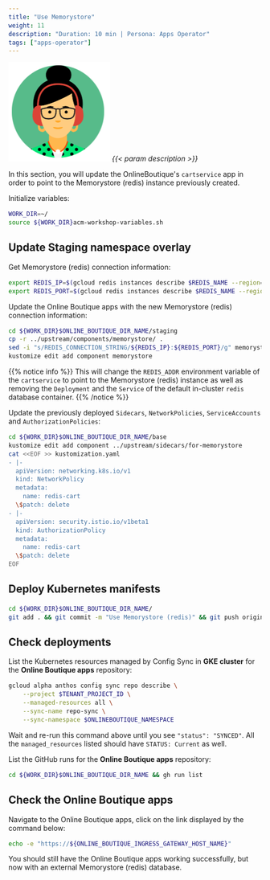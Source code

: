 ```yaml
---
title: "Use Memorystore"
weight: 11
description: "Duration: 10 min | Persona: Apps Operator"
tags: ["apps-operator"]
---
```

![Apps Operator](/images/apps-operator.png)
_{{< param description >}}_

In this section, you will update the OnlineBoutique's `cartservice` app in order to point to the Memorystore (redis) instance previously created.

Initialize variables:
```Bash
WORK_DIR=~/
source ${WORK_DIR}acm-workshop-variables.sh
```

## Update Staging namespace overlay

Get Memorystore (redis) connection information:
```Bash
export REDIS_IP=$(gcloud redis instances describe $REDIS_NAME --region=$GKE_LOCATION --project=$TENANT_PROJECT_ID --format='get(host)')
export REDIS_PORT=$(gcloud redis instances describe $REDIS_NAME --region=$GKE_LOCATION --project=$TENANT_PROJECT_ID --format='get(port)')
```

Update the Online Boutique apps with the new Memorystore (redis) connection information:
```Bash
cd ${WORK_DIR}$ONLINE_BOUTIQUE_DIR_NAME/staging
cp -r ../upstream/components/memorystore/ .
sed -i "s/REDIS_CONNECTION_STRING/${REDIS_IP}:${REDIS_PORT}/g" memorystore/kustomization.yaml
kustomize edit add component memorystore
```
{{% notice info %}}
This will change the `REDIS_ADDR` environment variable of the `cartservice` to point to the Memorystore (redis) instance as well as removing the `Deployment` and the `Service` of the default in-cluster `redis` database container.
{{% /notice %}}

Update the previously deployed `Sidecars`, `NetworkPolicies`, `ServiceAccounts` and `AuthorizationPolicies`:
```Bash
cd ${WORK_DIR}$ONLINE_BOUTIQUE_DIR_NAME/base
kustomize edit add component ../upstream/sidecars/for-memorystore
cat <<EOF >> kustomization.yaml
- |-
  apiVersion: networking.k8s.io/v1
  kind: NetworkPolicy
  metadata:
    name: redis-cart
  \$patch: delete
- |-
  apiVersion: security.istio.io/v1beta1
  kind: AuthorizationPolicy
  metadata:
    name: redis-cart
  \$patch: delete
EOF
```

## Deploy Kubernetes manifests

```Bash
cd ${WORK_DIR}$ONLINE_BOUTIQUE_DIR_NAME/
git add . && git commit -m "Use Memorystore (redis)" && git push origin main
```

## Check deployments

List the Kubernetes resources managed by Config Sync in **GKE cluster** for the **Online Boutique apps** repository:
```Bash
gcloud alpha anthos config sync repo describe \
    --project $TENANT_PROJECT_ID \
    --managed-resources all \
    --sync-name repo-sync \
    --sync-namespace $ONLINEBOUTIQUE_NAMESPACE
```
Wait and re-run this command above until you see `"status": "SYNCED"`. All the `managed_resources` listed should have `STATUS: Current` as well.

List the GitHub runs for the **Online Boutique apps** repository:
```Bash
cd ${WORK_DIR}$ONLINE_BOUTIQUE_DIR_NAME && gh run list
```

## Check the Online Boutique apps

Navigate to the Online Boutique apps, click on the link displayed by the command below:
```Bash
echo -e "https://${ONLINE_BOUTIQUE_INGRESS_GATEWAY_HOST_NAME}"
```

You should still have the Online Boutique apps working successfully, but now with an external Memorystore (redis) database.